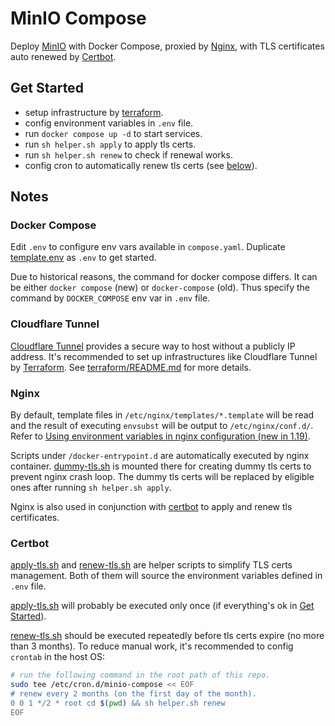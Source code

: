 # MinIO Compose

Deploy [MinIO](https://min.io/) with Docker Compose,
proxied by [Nginx](https://github.com/nginx/nginx),
with TLS certificates auto renewed by [Certbot](https://github.com/certbot/certbot).

## Get Started

- setup infrastructure by [terraform](./terraform/README.md).
- config environment variables in `.env` file.
- run `docker compose up -d` to start services.
- run `sh helper.sh apply` to apply tls certs.
- run `sh helper.sh renew` to check if renewal works.
- config cron to automatically renew tls certs (see [below](#certbot)).

## Notes

### Docker Compose

Edit `.env` to configure env vars available in `compose.yaml`.
Duplicate [template.env](./template.env) as `.env` to get started.

Due to historical reasons, the command for docker compose differs.
It can be either `docker compose` (new) or `docker-compose` (old).
Thus specify the command by `DOCKER_COMPOSE` env var in `.env` file.

### Cloudflare Tunnel

[Cloudflare Tunnel](https://developers.cloudflare.com/cloudflare-one/connections/connect-networks/)
provides a secure way to host without a publicly IP address.
It's recommended to set up infrastructures like Cloudflare Tunnel by [Terraform](https://www.terraform.io/).
See [terraform/README.md](./terraform/README.md) for more details.

### Nginx

By default, template files in `/etc/nginx/templates/*.template` will be read
and the result of executing `envsubst` will be output to `/etc/nginx/conf.d/`.
Refer to [Using environment variables in nginx configuration (new in 1.19)](https://hub.docker.com/_/nginx#:~:text=Using%20environment%20variables%20in%20nginx%20configuration%20(new%20in%201.19)).

Scripts under `/docker-entrypoint.d` are automatically executed by nginx
container. [dummy-tls.sh](./shell/dummy-tls.sh) is mounted there for creating
dummy tls certs to prevent nginx crash loop. The dummy tls certs will be
replaced by eligible ones after running `sh helper.sh apply`.

Nginx is also used in conjunction with [certbot](#certbot)
to apply and renew tls certificates.

### Certbot

[apply-tls.sh](./shell/apply-tls.sh) and [renew-tls.sh](./shell/renew-tls.sh)
are helper scripts to simplify TLS certs management.
Both of them will source the environment variables defined in `.env` file.

[apply-tls.sh](./shell/apply-tls.sh) will probably be executed only once
(if everything's ok in [Get Started](#get-started)).

[renew-tls.sh](./shell/renew-tls.sh) should be executed repeatedly before tls
certs expire (no more than 3 months). To reduce manual work, it's recommended to
config `crontab` in the host OS:

```sh
# run the following command in the root path of this repo.
sudo tee /etc/cron.d/minio-compose << EOF
# renew every 2 months (on the first day of the month).
0 0 1 */2 * root cd $(pwd) && sh helper.sh renew
EOF
```
